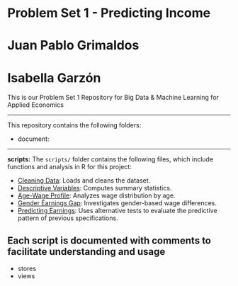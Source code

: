 # Problem Set 1 - Predicting Income 
# Juan Pablo Grimaldos 
# Isabella Garzón 

This is our Problem Set 1 Repository for Big Data & Machine Learning for Applied Economics

---

This repository contains the following folders: 

- document:
---

**scripts:**
  The `scripts/` folder contains the following files, which include functions and analysis in R for this project: 

- [Cleaning Data](scripts/1-CleaningData.R): Loads and cleans the dataset.  
- [Descriptive Variables](scripts/2-DescriptiveVariables.R): Computes summary statistics.  
- [Age-Wage Profile](scripts/3-AgeWageProfile.R): Analyzes wage distribution by age.  
- [Gender Earnings Gap](scripts/4-GenderEarningsGap.R): Investigates gender-based wage differences.  
- [Predicting Earnings](scripts/5-PredictingEarnings.R): Uses alternative tests to evaluate the predictive pattern of previous specifications.  

Each script is documented with comments to facilitate understanding and usage
---

- stores
- views 



